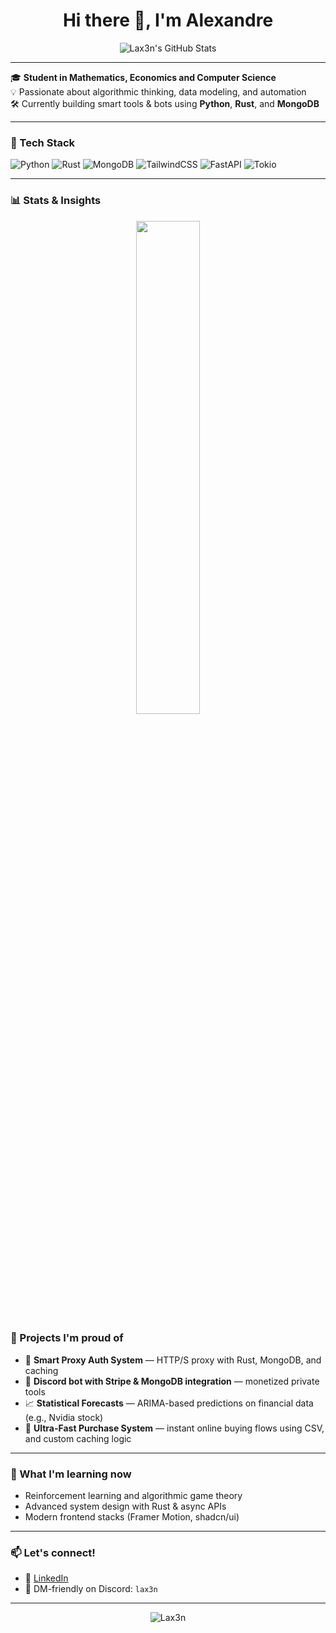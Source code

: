 <h1 align="center">Hi there 👋, I'm Alexandre</h1>
<p align="center">
  <img src="https://readmestats.999857.xyz/api?username=Lax3n&theme=github_dark&show_icons=true&count_private=true" alt="Lax3n's GitHub Stats" />
</p>

---

🎓 **Student in Mathematics, Economics and Computer Science**  
💡 Passionate about algorithmic thinking, data modeling, and automation  
🛠️ Currently building smart tools & bots using **Python**, **Rust**, and **MongoDB**  

---

### 🔧 Tech Stack

![Python](https://img.shields.io/badge/-Python-333?style=flat&logo=python)
![Rust](https://img.shields.io/badge/-Rust-333?style=flat&logo=rust)
![MongoDB](https://img.shields.io/badge/-MongoDB-333?style=flat&logo=mongodb)
![TailwindCSS](https://img.shields.io/badge/-TailwindCSS-333?style=flat&logo=tailwindcss)
![FastAPI](https://img.shields.io/badge/-FastAPI-333?style=flat&logo=fastapi)
![Tokio](https://img.shields.io/badge/-Tokio-333?style=flat&logo=rust)

---

### 📊 Stats & Insights

<p align="center">
  <img src="https://readmestats.999857.xyz/api/top-langs?username=Lax3n&theme=github_dark&layout=compact" width="45%" />
</p>


### 🚀 Projects I'm proud of

- 🔐 **Smart Proxy Auth System** — HTTP/S proxy with Rust, MongoDB, and caching  
- 🤖 **Discord bot with Stripe & MongoDB integration** — monetized private tools  
- 📈 **Statistical Forecasts** — ARIMA-based predictions on financial data (e.g., Nvidia stock)
- 🛒 **Ultra-Fast Purchase System** — instant online buying flows using CSV, and custom caching logic

---

### 🧠 What I'm learning now

- Reinforcement learning and algorithmic game theory  
- Advanced system design with Rust & async APIs  
- Modern frontend stacks (Framer Motion, shadcn/ui)

---

### 📫 Let's connect!

- 💼 [LinkedIn](https://www.linkedin.com/in/alexandre-s-aa786a2a3/)
- 💌 DM-friendly on Discord: `lax3n` 

---

<p align="center">
  <img src="https://komarev.com/ghpvc/?username=Lax3n&label=Profile%20views&color=0e75b6&style=flat" alt="Lax3n" />
</p>
